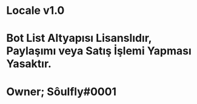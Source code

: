 # Locale v1.0

# Bot List Altyapısı Lisanslıdır, Paylaşımı veya Satış İşlemi Yapması Yasaktır.

# Owner; Sôulfly#0001
